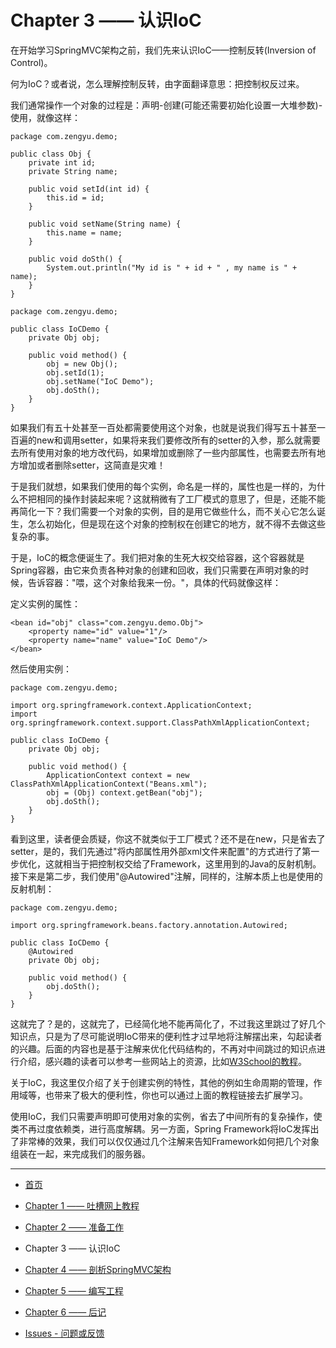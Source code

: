 # Chapter 3 —— 认识IoC

在开始学习SpringMVC架构之前，我们先来认识IoC——控制反转(Inversion of Control)。

何为IoC？或者说，怎么理解控制反转，由字面翻译意思：把控制权反过来。

我们通常操作一个对象的过程是：声明-创建(可能还需要初始化设置一大堆参数)-使用，就像这样：
```
package com.zengyu.demo;

public class Obj {
	private int id;
	private String name;

	public void setId(int id) {
		this.id = id;
	}

	public void setName(String name) {
		this.name = name;
	}

	public void doSth() {
		System.out.println("My id is " + id + " , my name is " + name);
	}
}
```

```
package com.zengyu.demo;

public class IoCDemo {
	private Obj obj;

	public void method() {
		obj = new Obj();
		obj.setId(1);
		obj.setName("IoC Demo");
		obj.doSth();
	}
}
```

如果我们有五十处甚至一百处都需要使用这个对象，也就是说我们得写五十甚至一百遍的new和调用setter，如果将来我们要修改所有的setter的入参，那么就需要去所有使用对象的地方改代码，如果增加或删除了一些内部属性，也需要去所有地方增加或者删除setter，这简直是灾难！

于是我们就想，如果我们使用的每个实例，命名是一样的，属性也是一样的，为什么不把相同的操作封装起来呢？这就稍微有了工厂模式的意思了，但是，还能不能再简化一下？我们需要一个对象的实例，目的是用它做些什么，而不关心它怎么诞生，怎么初始化，但是现在这个对象的控制权在创建它的地方，就不得不去做这些复杂的事。

于是，IoC的概念便诞生了。我们把对象的生死大权交给容器，这个容器就是Spring容器，由它来负责各种对象的创建和回收，我们只需要在声明对象的时候，告诉容器："喂，这个对象给我来一份。"，具体的代码就像这样：

定义实例的属性：
```
<bean id="obj" class="com.zengyu.demo.Obj">
    <property name="id" value="1"/>
    <property name="name" value="IoC Demo"/>
</bean>
```

然后使用实例：
```
package com.zengyu.demo;

import org.springframework.context.ApplicationContext;
import org.springframework.context.support.ClassPathXmlApplicationContext;

public class IoCDemo {
	private Obj obj;

	public void method() {
		ApplicationContext context = new ClassPathXmlApplicationContext("Beans.xml");
		obj = (Obj) context.getBean("obj");
		obj.doSth();
	}
}
```

看到这里，读者便会质疑，你这不就类似于工厂模式？还不是在new，只是省去了setter，是的，我们先通过"将内部属性用外部xml文件来配置"的方式进行了第一步优化，这就相当于把控制权交给了Framework，这里用到的Java的反射机制。接下来是第二步，我们使用"@Autowired"注解，同样的，注解本质上也是使用的反射机制：
```
package com.zengyu.demo;

import org.springframework.beans.factory.annotation.Autowired;

public class IoCDemo {
	@Autowired
	private Obj obj;

	public void method() {
		obj.doSth();
	}
}
```

这就完了？是的，这就完了，已经简化地不能再简化了，不过我这里跳过了好几个知识点，只是为了尽可能说明IoC带来的便利性才过早地将注解摆出来，勾起读者的兴趣。后面的内容也是基于注解来优化代码结构的，不再对中间跳过的知识点进行介绍，感兴趣的读者可以参考一些网站上的资源，比如[W3School的教程](https://www.w3cschool.cn/wkspring/f8pc1hae.html)。

关于IoC，我这里仅介绍了关于创建实例的特性，其他的例如生命周期的管理，作用域等，也带来了极大的便利性，你也可以通过上面的教程链接去扩展学习。

使用IoC，我们只需要声明即可使用对象的实例，省去了中间所有的复杂操作，使类不再过度依赖类，进行高度解耦。另一方面，Spring Framework将IoC发挥出了非常棒的效果，我们可以仅仅通过几个注解来告知Framework如何把几个对象组装在一起，来完成我们的服务器。

---

- [首页](README.md)

- [Chapter 1 —— 吐槽网上教程](Chapter1.md)

- [Chapter 2 —— 准备工作](Chapter2.md)

- Chapter 3 —— 认识IoC

- [Chapter 4 —— 剖析SpringMVC架构](Chapter4.md)

- [Chapter 5 —— 编写工程](Chapter5.md)

- [Chapter 6 —— 后记](Chapter6.md)

- [Issues - 问题或反馈](https://github.com/frogfans/SpringWebServer-Teaching/issues)
